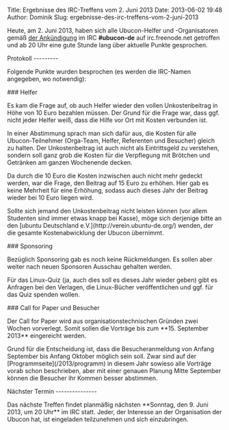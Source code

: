 Title: Ergebnisse des IRC-Treffens vom 2. Juni 2013
Date: 2013-06-02 19:48
Author: Dominik
Slug: ergebnisse-des-irc-treffens-vom-2-juni-2013

Heute, am 2. Juni 2013, haben sich alle Ubucon-Helfer und -Organisatoren
gemäß [der Ankündigung](/2013/regelmaessiges-irc-treffen-in-ubucon-de)
im IRC **\#ubucon-de** auf irc.freenode.net getroffen und ab 20 Uhr eine
gute Stunde lang über aktuelle Punkte gesprochen.

</p>
Protokoll
---------

</p>
Folgende Punkte wurden besprochen (es werden die IRC-Namen angegeben, wo
notwendig):

</p>
### Helfer

</p>
Es kam die Frage auf, ob auch Helfer wieder den vollen Unkostenbeitrag
in Höhe von 10 Euro bezahlen müssen. Der Grund für die Frage war, dass
ggf. nicht jeder Helfer weiß, dass die Hilfe vor Ort mit Kosten
verbunden ist.

</p>
In einer Abstimmung sprach man sich dafür aus, die Kosten für alle
Ubucon-Teilnehmer (Orga-Team, Helfer, Referenten und Besucher) gleich zu
halten. Der Unkostenbeitrag ist auch nicht als Eintrittsgeld zu
verstehen, sondern soll ganz grob die Kosten für die Verpflegung mit
Brötchen und Getränken am ganzen Wochenende decken.

</p>
Da durch die 10 Euro die Kosten inzwischen auch nicht mehr gedeckt
werden, war die Frage, den Beitrag auf 15 Euro zu erhöhen. Hier gab es
keine Mehrheit für eine Erhöhung, sodass auch dieses Jahr der Beitrag
wieder bei 10 Euro liegen wird.

</p>
Sollte sich jemand den Unkostenbeitrag nicht leisten können (vor allem
Studenten sind immer etwas knapp bei Kasse), möge sich derjenige bitte
an den [ubuntu Deutschland e.V.](http://verein.ubuntu-de.org/) wenden,
der die gesamte Kostenabwicklung der Ubucon übernimmt.

</p>
### Sponsoring

</p>
Bezüglich Sponsoring gab es noch keine Rückmeldungen. Es sollen aber
weiter nach neuen Sponsoren Ausschau gehalten werden.

</p>
Für das Linux-Quiz (ja, auch dies soll es dieses Jahr wieder geben) gibt
es Anfragen bei den Verlagen, die Linux-Bücher veröffentlichen und ggf.
für das Quiz spenden wollen.

</p>
### Call for Paper und Besucher

</p>
Der Call for Paper wird aus organisationstechnischen Gründen zwei Wochen
vorverlegt. Somit sollen die Vorträge bis zum **15. September 2013**
eingereicht werden.

</p>
Grund für die Entscheidung ist, dass die Besucheranmeldung von Anfang
September bis Anfang Oktober möglich sein soll. Zwar sind auf der
[Programmseite](/2013/programm) in diesem Jahr sowieso alle Vorträge
vorab schon beschrieben, aber mit einer genauen Planung Mitte September
können die Besucher ihr Kommen besser abstimmen.

</p>
Nächster Termin
---------------

</p>
Das nächste Treffen findet planmäßig nächsten **Sonntag, den 9. Juni
2013, um 20 Uhr** im IRC statt. Jeder, der Interesse an der Organisation
der Ubucon hat, ist eingeladen teilzunehmen und sich einzubringen.

</p>

